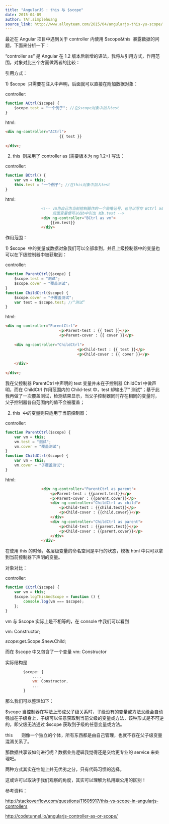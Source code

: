 ```yaml
---
title: "AngularJS : this 与 $scope"
date: 2015-04-09
author: TAT.simplehuang
source_link: http://www.alloyteam.com/2015/04/angularjs-this-yu-scope/
---
```


<!-- {% raw %} - for jekyll -->

最近在 Angular 项目中遇到关于 controller 内使用 $scope&this  暴露数据的问题，下面来分析一下：

 “controller as” 是 Angular 在 1.2 版本后新增的语法，我将从引用方式，作用范围，对象对比三个方面做两者的比较：

引用方式：

 1) $scope  只需要在注入中声明，后面就可以直接在附加数据对象：

 controller:              

```javascript
function ACtrl($scope) {
    $scope.test = "一个例子"; //在$scope对象中加入test
}
```

 html:

```html
<div ng-controller="ACtrl">
                        {{ test }}
                    
</div>;
```

 2) this  则采用了 controller as (需要版本为 ng 1.2+) 写法：

 controller:

```javascript
function BCtrl() {
    var vm = this;
    this.test = "一个例子"; //在this对象中加入test
}
```

 html: 

```html
                <!-- vm为自己为当前控制器作的一个简略记号，也可以写作 BCtrl as b,
                     后面变量便可以在b中引出 如b.test -->
                <div ng-controller="BCtrl as vm">
                    {{vm.test}}
                </div>
```

作用范围：

 1) $scope  中的变量或数据对象我们可以全部拿到，并且上级控制器中的变量也可以在下级控制器中被获取到：

 controller:

```javascript
function ParentCtrl($scope) {
    $scope.test = "测试";
    $scope.cover = "覆盖测试";
}
function ChildCtrl($scope) {
    $scope.cover = "子覆盖测试";
    var test = $scope.test; //“测试”
}
```

 html:

```html
<div ng-controller="ParentCtrl">
                        <p>Parent-test : {{ test }}</p>
                        <p>Parent-cover : {{ cover }}</p>
                        
    <div ng-controller="ChildCtrl">
                                <p>Child-test : {{ test }}</p>
                                <p>Child-cover : {{ cover }}</p>
                            
    </div>
                    
</div>;
```

 我在父控制器 ParentCtrl 中声明的 test 变量并未在子控制器 ChildCtrl 中做声明，而在 ChildCtrl 作用范围内的 Child-test 中，test 却输出了” 测试”；基于此我再做了一次覆盖测试，检测结果显示，当父子控制器同时存在相同的变量时， 父子控制器各自范围内的值不会被覆盖；

 2) this  中的变量则只适用于当前控制器：

 controller:

```javascript
function ParentCtrl($scope) {
    var vm = this;
    vm.test = "测试";
    vm.cover = "覆盖测试";
}
function ChildCtrl($scope) {
    var vm = this;
    vm.cover = "子覆盖测试";
}
```

 html:

```html
                <div ng-controller="ParentCtrl as parent">
                    <p>Parent-test : {{parent.test}}</p>
                    <p>Parent-cover : {{parent.cover}}</p>
                    <div ng-controller="ChildCtrl as child">
                        <p>Child-test : {{child.test}}</p>
                        <p>Child-cover : {{child.cover}}</p>
                    </div>
                    <div ng-controller="ChildCtrl as parent">
                        <p>Child-test : {{parent.test}}</p>
                        <p>Child-cover : {{parent.cover}}</p>
                    </div>
                </div>
```

 在使用 this 的时候，各层级变量的命名空间是平行的状态，模板 html 中只可以拿到当前控制器下声明的变量。

对象对比：

 controller:

```javascript
function CCtrl($scope) {
    var vm = this;
    $scope.logThisAndScope = function () {
        console.log(vm === $scope);
    };
}
```

 vm 与 $scope 实际上是不相等的，在 console 中我们可以看到

 vm: Constructor;

 $scope: $get.Scope.$new.Child;

 而在 $scope 中又包含了一个变量 vm: Constructor

 实际结构是

```javascript
        $scope: {
            ...,
            vm: Constructor,
            ...
        }      
```

 那么我们可以整理如下：

 $scope 当控制器在写法上形成父子级关系时，子级没有的变量或方法父级会自动强加在子级身上，子级可以任意获取到当前父级的变量或方法，该种形式是不可逆的，即父级无法通过 $scope 获取到子级的任意变量或方法。

 this       则像一个独立的个体，所有东西都是由自己管理，也就不存在父子级变量混淆关系了。

 那数据共享该如何进行呢？数据业务逻辑我觉得还是交给更专业的 service 来处理吧。

 两种方式其实在性能上并无优劣之分，只有代码习惯的选择。

 这或许可以取决于我们观察的角度，其实可以理解为私用跟公用的区别！

参考资料：

<http://stackoverflow.com/questions/11605917/this-vs-scope-in-angularjs-controllers>

<http://codetunnel.io/angularjs-controller-as-or-scope/>


<!-- {% endraw %} - for jekyll -->